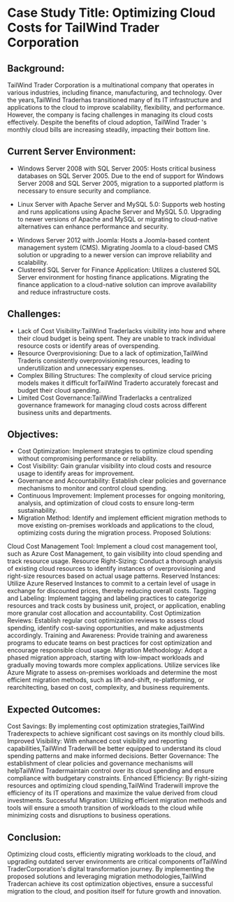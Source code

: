 

# Case Study Title: Optimizing Cloud Costs for TailWind Trader Corporation

## Background:
 TailWind Trader  Corporation is a multinational company that operates in various industries, including finance, manufacturing, and technology. Over the years,TailWind Traderhas transitioned many of its IT infrastructure and applications to the cloud to improve scalability, flexibility, and performance. However, the company is facing challenges in managing its cloud costs effectively. Despite the benefits of cloud adoption,  TailWind Trader 's monthly cloud bills are increasing steadily, impacting their bottom line.

## Current Server Environment:

- Windows Server 2008 with SQL Server 2005: Hosts critical business databases on SQL Server 2005. Due to the end of support for Windows Server 2008 and SQL Server 2005, migration to a supported platform is necessary to ensure security and compliance.
* Linux Server with Apache Server and MySQL 5.0: Supports web hosting and runs applications using Apache Server and MySQL 5.0. Upgrading to newer versions of Apache and MySQL or migrating to cloud-native alternatives can enhance performance and security.
+ Windows Server 2012 with Joomla: Hosts a Joomla-based content management system (CMS). Migrating Joomla to a cloud-based CMS solution or upgrading to a newer version can improve reliability and scalability.
+ Clustered SQL Server for Finance Application: Utilizes a clustered SQL Server environment for hosting finance applications. Migrating the finance application to a cloud-native solution can improve availability and reduce infrastructure costs.

## Challenges:

+ Lack of Cost Visibility:TailWind Traderlacks visibility into how and where their cloud budget is being spent. They are unable to track individual resource costs or identify areas of overspending.
+ Resource Overprovisioning: Due to a lack of optimization,TailWind Traderis consistently overprovisioning resources, leading to underutilization and unnecessary expenses.
+ Complex Billing Structures: The complexity of cloud service pricing models makes it difficult forTailWind Traderto accurately forecast and budget their cloud spending.
+ Limited Cost Governance:TailWind Traderlacks a centralized governance framework for managing cloud costs across different business units and departments.

## Objectives:

+ Cost Optimization: Implement strategies to optimize cloud spending without compromising performance or reliability.
+ Cost Visibility: Gain granular visibility into cloud costs and resource usage to identify areas for improvement.
+ Governance and Accountability: Establish clear policies and governance mechanisms to monitor and control cloud spending.
+ Continuous Improvement: Implement processes for ongoing monitoring, analysis, and optimization of cloud costs to ensure long-term sustainability.
+ Migration Method: Identify and implement efficient migration methods to move existing on-premises workloads and applications to the cloud, optimizing costs during the migration process.
Proposed Solutions:

Cloud Cost Management Tool: Implement a cloud cost management tool, such as Azure Cost Management, to gain visibility into cloud spending and track resource usage.
Resource Right-Sizing: Conduct a thorough analysis of existing cloud resources to identify instances of overprovisioning and right-size resources based on actual usage patterns.
Reserved Instances: Utilize Azure Reserved Instances to commit to a certain level of usage in exchange for discounted prices, thereby reducing overall costs.
Tagging and Labeling: Implement tagging and labeling practices to categorize resources and track costs by business unit, project, or application, enabling more granular cost allocation and accountability.
Cost Optimization Reviews: Establish regular cost optimization reviews to assess cloud spending, identify cost-saving opportunities, and make adjustments accordingly.
Training and Awareness: Provide training and awareness programs to educate teams on best practices for cost optimization and encourage responsible cloud usage.
Migration Methodology: Adopt a phased migration approach, starting with low-impact workloads and gradually moving towards more complex applications. Utilize services like Azure Migrate to assess on-premises workloads and determine the most efficient migration methods, such as lift-and-shift, re-platforming, or rearchitecting, based on cost, complexity, and business requirements.
## Expected Outcomes:

Cost Savings: By implementing cost optimization strategies,TailWind Traderexpects to achieve significant cost savings on its monthly cloud bills.
Improved Visibility: With enhanced cost visibility and reporting capabilities,TailWind Traderwill be better equipped to understand its cloud spending patterns and make informed decisions.
Better Governance: The establishment of clear policies and governance mechanisms will helpTailWind Tradermaintain control over its cloud spending and ensure compliance with budgetary constraints.
Enhanced Efficiency: By right-sizing resources and optimizing cloud spending,TailWind Traderwill improve the efficiency of its IT operations and maximize the value derived from cloud investments.
Successful Migration: Utilizing efficient migration methods and tools will ensure a smooth transition of workloads to the cloud while minimizing costs and disruptions to business operations.
## Conclusion:
Optimizing cloud costs, efficiently migrating workloads to the cloud, and upgrading outdated server environments are critical components ofTailWind TraderCorporation's digital transformation journey. By implementing the proposed solutions and leveraging migration methodologies,TailWind Tradercan achieve its cost optimization objectives, ensure a successful migration to the cloud, and position itself for future growth and innovation.